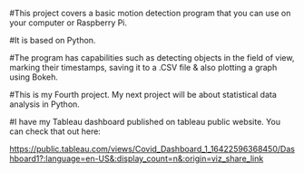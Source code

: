 #This project covers a basic motion detection program that you can use on your computer or Raspberry Pi.

#It is based on Python.

#The program has capabilities such as detecting objects in the field of view, marking their timestamps, saving it to a .CSV file & also plotting a graph using Bokeh.

#This is my Fourth project. My next project will be about statistical data analysis in Python.

#I have my Tableau dashboard published on tableau public website. You can check that out here: 

https://public.tableau.com/views/Covid_Dashboard_1_16422596368450/Dashboard1?:language=en-US&:display_count=n&:origin=viz_share_link
